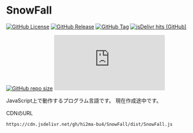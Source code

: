 # SnowFall

[![GitHub License](https://img.shields.io/github/license/hi2ma-bu4/SnowFall)](https://github.com/hi2ma-bu4/SnowFall/blob/main/LICENSE.md)
[![GitHub Release](https://img.shields.io/github/v/release/hi2ma-bu4/SnowFall?label=latest)](https://github.com/hi2ma-bu4/SnowFall/releases/latest)
[![GitHub Tag](https://img.shields.io/github/v/tag/hi2ma-bu4/SnowFall?label=newest)](https://github.com/hi2ma-bu4/SnowFall/releases)
[![jsDelivr hits (GitHub)](https://img.shields.io/jsdelivr/gh/hy/hi2ma-bu4/SnowFall?logo=jsdelivr&logoColor=%23fff)](https://cdn.jsdelivr.net/gh/hi2ma-bu4/SnowFall/dist/SnowFall.js)

[![GitHub repo size](https://img.shields.io/github/repo-size/hi2ma-bu4/SnowFall)](https://github.com/hi2ma-bu4/SnowFall)
[![GitHub file size in bytes](https://img.shields.io/github/size/hi2ma-bu4/SnowFall/dist/SnowFall.js?label=SnowFall.js)](https://github.com/hi2ma-bu4/SnowFall/blob/main/dist/SnowFall.js)



JavaScript上で動作するプログラム言語です。
現在作成途中です。

CDNのURL
```
https://cdn.jsdelivr.net/gh/hi2ma-bu4/SnowFall/dist/SnowFall.js
```
